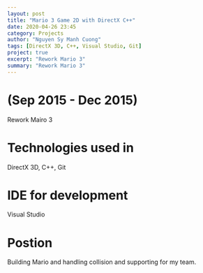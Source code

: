 ```yaml
---
layout: post
title: "Mario 3 Game 2D with DirectX C++"
date: 2020-04-26 23:45
category: Projects
author: "Nguyen Sy Manh Cuong"
tags: [DirectX 3D, C++, Visual Studio, Git]
project: true
excerpt: "Rework Mario 3"
summary: "Rework Mario 3"
---
```


# (Sep 2015 - Dec 2015)

Rework Mairo 3

# Technologies used in

DirectX 3D, C++, Git

# IDE for development

Visual Studio

# Postion

Building Mario and handling collision and supporting for my team.
